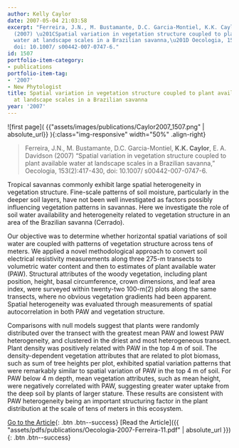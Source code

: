 ```yaml
---
author: Kelly Caylor
date: 2007-05-04 21:03:58
excerpt: "Ferreira, J.N., M. Bustamante, D.C. Garcia-Montiel, K.K. Caylor, E. A. Davidson
  (2007) \u201CSpatial variation in vegetation structure coupled to plant available
  water at landscape scales in a Brazilian savanna,\u201D Oecologia, 153(2):417-430,
  doi: 10.1007/ s00442-007-0747-6."
id: 1507
portfolio-item-category:
- publications
portfolio-item-tag:
- '2007'
- New Phytologist
title: Spatial variation in vegetation structure coupled to plant available water
  at landscape scales in a Brazilian savanna
year: '2007'
---
```


![first page]( {{"assets/images/publications/Caylor2007_1507.png" | absolute_url}} ){:class="img-responsive" width="50%" .align-right}

> Ferreira, J.N., M. Bustamante, D.C. Garcia-Montiel, **K.K. Caylor**, E. A. Davidson (2007) “Spatial variation in vegetation structure coupled to plant available water at landscape scales in a Brazilian savanna,” Oecologia, 153(2):417-430, doi: 10.1007/ s00442-007-0747-6.


Tropical savannas commonly exhibit large spatial heterogeneity in vegetation structure. Fine-scale patterns of soil moisture, particularly in the deeper soil layers, have not been well investigated as factors possibly influencing vegetation patterns in savannas. Here we investigate the role of soil water availability and heterogeneity related to vegetation structure in an area of the Brazilian savanna (Cerrado). 

Our objective was to determine whether horizontal spatial variations of soil water are coupled with patterns of vegetation structure across tens of meters. We applied a novel methodological approach to convert soil electrical resistivity measurements along three 275-m transects to volumetric water content and then to estimates of plant available water (PAW). Structural attributes of the woody vegetation, including plant position, height, basal circumference, crown dimensions, and leaf area index, were surveyed within twenty-two 100-m(2) plots along the same transects, where no obvious vegetation gradients had been apparent. Spatial heterogeneity was evaluated through measurements of spatial autocorrelation in both PAW and vegetation structure. 

Comparisons with null models suggest that plants were randomly distributed over the transect with the greatest mean PAW and lowest PAW heterogeneity, and clustered in the driest and most heterogeneous transect. Plant density was positively related with PAW in the top 4 m of soil. The density-dependent vegetation attributes that are related to plot biomass, such as sum of tree heights per plot, exhibited spatial variation patterns that were remarkably similar to spatial variation of PAW in the top 4 m of soil. For PAW below 4 m depth, mean vegetation attributes, such as mean height, were negatively correlated with PAW, suggesting greater water uptake from the deep soil by plants of larger stature. These results are consistent with PAW heterogeneity being an important structuring factor in the plant distribution at the scale of tens of meters in this ecosystem.


[Go to the Article](http://dx.doi.org/10.1007/s00442-007-0747-6){: .btn .btn--success} [Read the Article]({{ "assets/pdfs/publications/Oecologia-2007-Ferreira-11.pdf" | absolute_url }}){: .btn .btn--success}